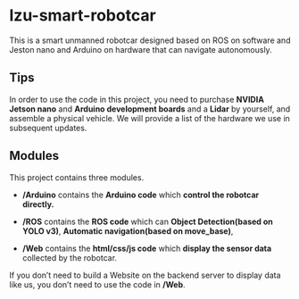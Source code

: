 # lzu-smart-robotcar

This is a smart unmanned robotcar designed based on ROS on software and Jeston nano and Arduino on hardware that can navigate autonomously.

## Tips

In order to use the code in this project, you need to purchase **NVIDIA Jetson nano** and **Arduino development boards** and a **Lidar** by yourself, and assemble a physical vehicle. We will provide a list of the hardware we use in subsequent updates.

## Modules

This project contains three modules.

- **/Arduino** contains the **Arduino code** which **control the robotcar directly.**

- **/ROS** contains the **ROS code** which can **Object Detection(based on YOLO v3)**, **Automatic navigation(based on move_base)**,

- **/Web** contains the **html/css/js code** which **display the sensor data** collected by the robotcar.

If you don’t need to build a Website on the backend server to display data like us, you don’t need to use the code in **/Web**.

